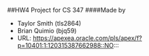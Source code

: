 ##HW4 Project for CS 347
####Made by
- Taylor Smith (tls2864)
- Brian Quimio (bjq59)
- URL: https://apexea.oracle.com/pls/apex/f?p=10401:1:120315387662988::NO:::